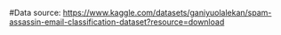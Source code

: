 #Data source: https://www.kaggle.com/datasets/ganiyuolalekan/spam-assassin-email-classification-dataset?resource=download
